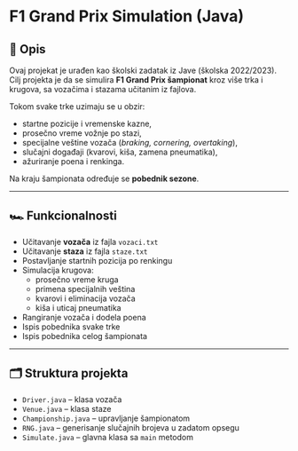 # F1 Grand Prix Simulation (Java)

## 📌 Opis
Ovaj projekat je urađen kao školski zadatak iz Jave (školska 2022/2023).  
Cilj projekta je da se simulira **F1 Grand Prix šampionat** kroz više trka i krugova, sa vozačima i stazama učitanim iz fajlova.

Tokom svake trke uzimaju se u obzir:
- startne pozicije i vremenske kazne,
- prosečno vreme vožnje po stazi,
- specijalne veštine vozača (*braking, cornering, overtaking*),
- slučajni događaji (kvarovi, kiša, zamena pneumatika),
- ažuriranje poena i renkinga.

Na kraju šampionata određuje se **pobednik sezone**.

---

## 🏎️ Funkcionalnosti
- Učitavanje **vozača** iz fajla `vozaci.txt`
- Učitavanje **staza** iz fajla `staze.txt`
- Postavljanje startnih pozicija po renkingu
- Simulacija krugova:
  - prosečno vreme kruga
  - primena specijalnih veština
  - kvarovi i eliminacija vozača
  - kiša i uticaj pneumatika
- Rangiranje vozača i dodela poena
- Ispis pobednika svake trke
- Ispis pobednika celog šampionata

---

## 🗂️ Struktura projekta
- `Driver.java` – klasa vozača
- `Venue.java` – klasa staze
- `Championship.java` – upravljanje šampionatom
- `RNG.java` – generisanje slučajnih brojeva u zadatom opsegu
- `Simulate.java` – glavna klasa sa `main` metodom
